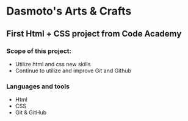 # Dasmoto's Arts & Crafts
## First Html + CSS project from Code Academy

### Scope of this project:
- Utilize html and css new skills
- Continue to utilize and improve Git and Github

### Languages and tools
- Html
- CSS
- Git & GitHub